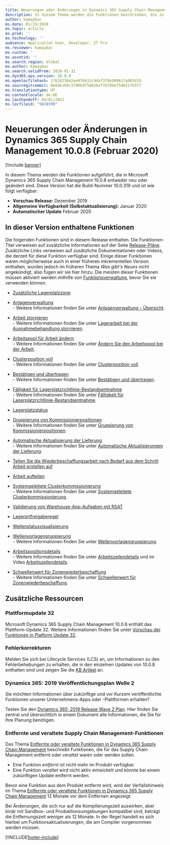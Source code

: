 ```yaml
---
title: Neuerungen oder Änderungen in Dynamics 365 Supply Chain Management 10.0.8 (Februar 2020)
description: In diesem Thema werden die Funktionen beschrieben, die in Dynamics 365 Supply Chain Management 10.0.8 neu oder geändert wurden.
author: kamaybac
ms.date: 01/23/2020
ms.topic: article
ms.prod: ''
ms.technology: ''
audience: Application User, Developer, IT Pro
ms.reviewer: kamaybac
ms.custom: ''
ms.assetid: ''
ms.search.region: Global
ms.author: kamaybac
ms.search.validFrom: 2020-01-31
ms.dyn365.ops.version: 10.0.8
ms.openlocfilehash: 1762425642ee976b32c9daf3fbb90961fa983d19
ms.sourcegitcommit: 0e8db169c3f90bd750826af76709ef5d621fd377
ms.translationtype: HT
ms.contentlocale: de-DE
ms.lasthandoff: 04/01/2021
ms.locfileid: "5819399"
---
```

# <a name="whats-new-or-changed-in-dynamics-365-supply-chain-management-1008-february-2020"></a>Neuerungen oder Änderungen in Dynamics 365 Supply Chain Management 10.0.8 (Februar 2020)

[!include [banner](../includes/banner.md)]

In diesem Thema werden die Funktionen aufgeführt, die in Microsoft Dynamics 365 Supply Chain Management 10.0.8 entweder neu oder geändert sind. Diese Version hat die Build-Nummer 10.0.319 und ist wie folgt verfügbar:

- **Vorschau Release:** Dezember 2019
- **Allgemeine Verfügbarkeit (Selbstaktualisierung):** Januar 2020
- **Automatischer Update** Februar 2020

## <a name="features-included-in-this-release"></a>In dieser Version enthaltene Funktionen

Die folgenden Funktionen sind in diesem Release enthalten. Die Funktionen-Titel verweisen auf zusätzliche Informationen auf der Seite [Release-Pläne](https://docs.microsoft.com/dynamics365/release-plans/). Zusätzliche Links verweisen auf zusätzliche Dokumentationen oder Videos, die derzeit für diese Funktion verfügbar sind. Einige dieser Funktionen waren möglicherweise auch in einer früheren inkrementellen Version enthalten, wurden jedoch im früheren Thema *Was gibt's Neues* nicht angekündigt, also fügen wir sie hier hinzu. Die meisten dieser Funktionen müssen aktiviert werden mithilfe von [Funktionsverwaltung](../../fin-ops-core/fin-ops/get-started/feature-management/feature-management-overview.md), bevor Sie sie verwenden können.

- [Zusätzliche Lagerplatzzone](https://docs.microsoft.com/dynamics365-release-plan/2019wave2/dynamics365-supply-chain-management/additional-location-zone)

- [Anlagenverwaltung](https://docs.microsoft.com/dynamics365-release-plan/2019wave2/dynamics365-supply-chain-management/dynamics-365-asset-management)<br> - Weitere Informationen finden Sie unter [Anlagenverwaltung – Übersicht](../asset-management/index.md).
- [Arbeit stornieren](https://docs.microsoft.com/dynamics365-release-plan/2019wave2/dynamics365-supply-chain-management/cancel-work)<br> - Weitere Informationen finden Sie unter [Lagerarbeit bei der Ausnahmebehandlung stornieren](../warehousing/cancel-warehouse-work.md).
- [Arbeitspool für Arbeit ändern](https://docs.microsoft.com/dynamics365-release-plan/2019wave2/dynamics365-supply-chain-management/change-work-pool-work)<br> - Weitere Informationen finden Sie unter [Ändern Sie den Arbeitspool bei der Arbeit](../warehousing/change-work-pool-on-work.md).
- [Clusterposition voll](https://docs.microsoft.com/dynamics365-release-plan/2019wave2/dynamics365-supply-chain-management/cluster-position-full)<br> - Weitere Informationen finden Sie unter [Clusterposition voll](../warehousing/cluster-position-full.md).
- [Bestätigen und übertragen](https://docs.microsoft.com/dynamics365-release-plan/2019wave2/dynamics365-supply-chain-management/confirm-transfer)<br> - Weitere Informationen finden Sie unter [Bestätigen und übertragen](../warehousing/confirm-and-transfer.md).
- [Fälligkeit für Lagerplatzrichtlinie-Bestandsentnahme](https://docs.microsoft.com/dynamics365-release-plan/2019wave2/dynamics365-supply-chain-management/location-directive-inventory-picking-aging)<br> - Weitere Informationen finden Sie unter [Fälligkeit für Lagerplatzrichtlinie-Bestandsentnahme](../warehousing/location-directive-inventory-picking-aging.md).
- [Lagerplatzstatus](https://docs.microsoft.com/dynamics365-release-plan/2019wave2/dynamics365-supply-chain-management/location-status)
- [Gruppierung von Kommissionierpositionen](https://docs.microsoft.com/dynamics365-release-plan/2019wave2/dynamics365-supply-chain-management/pick-line-grouping)<br> - Weitere Informationen finden Sie unter [Gruppierung von Kommissionierpositionen](../warehousing/pick-line-grouping.md).
- [Automatische Aktualisierung der Lieferung](https://docs.microsoft.com/dynamics365-release-plan/2019wave2/dynamics365-supply-chain-management/shipment-auto-update)<br> - Weitere Informationen finden Sie unter [Automatische Aktualisierungen der Lieferung](../warehousing/auto-update-shipment.md).
- [Teilen Sie die Wiederbeschaffungsarbeit nach Bedarf aus dem Schritt Arbeit erstellen auf](https://docs.microsoft.com/dynamics365-release-plan/2019wave2/dynamics365-supply-chain-management/split-demand-replenishment-work-create-pick-work-step)
- [Arbeit aufteilen](https://docs.microsoft.com/dynamics365-release-plan/2019wave2/dynamics365-supply-chain-management/split-work)
- [Systemgeleitete Clusterkommissionierung](https://docs.microsoft.com/dynamics365-release-plan/2019wave2/dynamics365-supply-chain-management/system-directed-cluster-picking)<br> - Weitere Informationen finden Sie unter [Systemgeleitete Clusterkommissionierung](../warehousing/system-directed-cluster-pick.md).
- [Validierung von Warehouse-App-Aufgaben mit RSAT](https://docs.microsoft.com/dynamics365-release-plan/2019wave2/dynamics365-supply-chain-management/warehouse-app-task-validation-rsat)
- [Lagerortfreigaberegel](https://docs.microsoft.com/dynamics365-release-plan/2019wave2/dynamics365-supply-chain-management/warehouse-release-rule)
- [Wellenstatusvisualisierung](https://docs.microsoft.com/dynamics365-release-plan/2019wave2/dynamics365-supply-chain-management/wave-status-visualization)
- [Wellenvorlagengruppierung](https://docs.microsoft.com/dynamics365-release-plan/2019wave2/dynamics365-supply-chain-management/wave-template-grouping)<br> - Weitere Informationen finden Sie unter [Wellenvorlagengruppierung](../warehousing/wave-template-grouping.md).
- [Arbeitspositionsdetails](https://docs.microsoft.com/dynamics365-release-plan/2019wave2/dynamics365-supply-chain-management/work-line-details)<br> - Weitere Informationen finden Sie unter [Arbeitszeilendetails](../warehousing/work-line-details.md) und im Video [Arbeitszeilendetails](https://www.microsoft.com/videoplayer/embed/RE4fcYN).
- [Schwellenwert für Zonenwiederbeschaffung](https://docs.microsoft.com/dynamics365-release-plan/2019wave2/dynamics365-supply-chain-management/zone-threshold-replenishment)<br> - Weitere Informationen finden Sie unter [Schwellenwert für Zonenwiederbeschaffung](../warehousing/zone-threshold-replenishment.md).

## <a name="additional-resources"></a>Zusätzliche Ressourcen

### <a name="platform-update-32"></a>Plattformupdate 32

Microsoft Dynamics 365 Supply Chain Management 10.0.8 enthält das Plattform-Update 32. Weitere Informationen finden Sie unter [Vorschau der Funktionen in Platform Update 32](../../fin-ops-core/dev-itpro/get-started/whats-new-platform-update-32.md).

### <a name="bug-fixes"></a>Fehlerkorrekturen 

Melden Sie sich bei Lifecycle Services (LCS) an, um Informationen zu den Fehlerbehebungen zu erhalten, die in den einzelnen Updates von 10.0.8 enthalten sind und zeigen Sie die [KB Artikel](https://fix.lcs.dynamics.com/Issue/Details?kb=0&bugId=400368&dbType=3&qc=8405de0733ac4045859057a4e710a3ef07637ce2485f6a317ea49efe6f67f35f) an.

### <a name="dynamics-365-2019-release-wave-2-plan"></a>Dynamics 365: 2019 Veröffentlichungsplan Welle 2

Sie möchten Informationen über zukünftige und vor Kurzem veröffentlichte Funktionen unserer Unternehmens-Apps oder -Plattformen erhalten?

Testen Sie den [Dynamics 365: 2019 Release Wave 2 Plan](https://docs.microsoft.com/dynamics365-release-plan/2019wave2/index). Hier finden Sie zentral und übersichtlich in einem Dokument alle Informationen, die Sie für Ihre Planung benötigen.

### <a name="removed-and-deprecated-supply-chain-management-features"></a>Entfernte und veraltete Supply Chain Management-Funktionen

Das Thema [Entfernte oder veraltete Funktionen in Dynamics 365 Supply Chain Management](removed-deprecated-features-scm-updates.md) beschreibt Funktionen, die für das Supply Chain Management entfernt oder veraltet waren oder werden sollen.

- Eine Funktion *entfernt* ist nicht mehr im Produkt verfügbar.
- Eine Funktion *veraltet* wird nicht aktiv entwickelt und könnte bei einem zukünftigen Update entfernt werden.

Bevor eine Funktion aus dem Produkt entfernt wird, wird der Verfallshinweis im Thema [Entfernte oder veraltete Funktionen in Dynamics 365 Supply Chain Management](removed-deprecated-features-scm-updates.md) 12 Monate vor dem Entfernen angezeigt.

Bei Änderungen, die sich nur auf die Kompilierungszeit auswirken, aber binär mit Sandbox- und Produktionsumgebungen kompatibel sind, beträgt die Entfernungszeit weniger als 12 Monate. In der Regel handelt es sich hierbei um Funktionsaktualisierungen, die am Compiler vorgenommen werden müssen.


[!INCLUDE[footer-include](../../includes/footer-banner.md)]